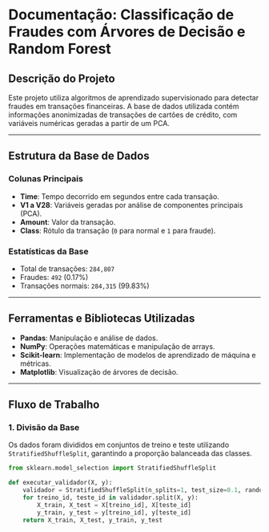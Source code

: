 # Documentação: Classificação de Fraudes com Árvores de Decisão e Random Forest

## Descrição do Projeto
Este projeto utiliza algoritmos de aprendizado supervisionado para detectar fraudes em transações financeiras. A base de dados utilizada contém informações anonimizadas de transações de cartões de crédito, com variáveis numéricas geradas a partir de um PCA.

---

## Estrutura da Base de Dados

### Colunas Principais
- **Time**: Tempo decorrido em segundos entre cada transação.
- **V1 a V28**: Variáveis geradas por análise de componentes principais (PCA).
- **Amount**: Valor da transação.
- **Class**: Rótulo da transação (`0` para normal e `1` para fraude).

### Estatísticas da Base
- Total de transações: `284,807`
- Fraudes: `492` (0.17%)
- Transações normais: `284,315` (99.83%)

---

## Ferramentas e Bibliotecas Utilizadas
- **Pandas**: Manipulação e análise de dados.
- **NumPy**: Operações matemáticas e manipulação de arrays.
- **Scikit-learn**: Implementação de modelos de aprendizado de máquina e métricas.
- **Matplotlib**: Visualização de árvores de decisão.

---

## Fluxo de Trabalho

### 1. Divisão da Base
Os dados foram divididos em conjuntos de treino e teste utilizando `StratifiedShuffleSplit`, garantindo a proporção balanceada das classes.

```python
from sklearn.model_selection import StratifiedShuffleSplit

def executar_validador(X, y):
    validador = StratifiedShuffleSplit(n_splits=1, test_size=0.1, random_state=0)
    for treino_id, teste_id in validador.split(X, y):
        X_train, X_test = X[treino_id], X[teste_id]
        y_train, y_test = y[treino_id], y[teste_id]
    return X_train, X_test, y_train, y_test
